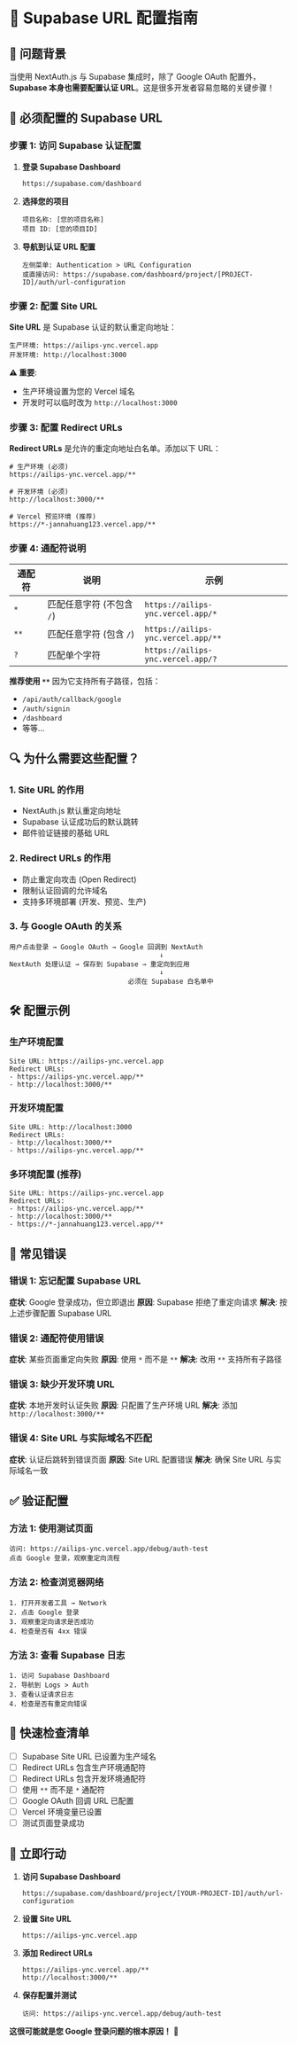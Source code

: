 # 🔧 Supabase URL 配置指南

## 🎯 **问题背景**

当使用 NextAuth.js 与 Supabase 集成时，除了 Google OAuth 配置外，**Supabase 本身也需要配置认证 URL**。这是很多开发者容易忽略的关键步骤！

## 🚨 **必须配置的 Supabase URL**

### **步骤 1: 访问 Supabase 认证配置**

1. **登录 Supabase Dashboard**
   ```
   https://supabase.com/dashboard
   ```

2. **选择您的项目**
   ```
   项目名称: [您的项目名称]
   项目 ID: [您的项目ID]
   ```

3. **导航到认证 URL 配置**
   ```
   左侧菜单: Authentication > URL Configuration
   或直接访问: https://supabase.com/dashboard/project/[PROJECT-ID]/auth/url-configuration
   ```

### **步骤 2: 配置 Site URL**

**Site URL** 是 Supabase 认证的默认重定向地址：

```
生产环境: https://ailips-ync.vercel.app
开发环境: http://localhost:3000
```

**⚠️ 重要**: 
- 生产环境设置为您的 Vercel 域名
- 开发时可以临时改为 `http://localhost:3000`

### **步骤 3: 配置 Redirect URLs**

**Redirect URLs** 是允许的重定向地址白名单。添加以下 URL：

```
# 生产环境 (必须)
https://ailips-ync.vercel.app/**

# 开发环境 (必须)
http://localhost:3000/**

# Vercel 预览环境 (推荐)
https://*-jannahuang123.vercel.app/**
```

### **步骤 4: 通配符说明**

| 通配符 | 说明 | 示例 |
|--------|------|------|
| `*` | 匹配任意字符 (不包含 `/`) | `https://ailips-ync.vercel.app/*` |
| `**` | 匹配任意字符 (包含 `/`) | `https://ailips-ync.vercel.app/**` |
| `?` | 匹配单个字符 | `https://ailips-ync.vercel.app/?` |

**推荐使用 `**`** 因为它支持所有子路径，包括：
- `/api/auth/callback/google`
- `/auth/signin`
- `/dashboard`
- 等等...

## 🔍 **为什么需要这些配置？**

### **1. Site URL 的作用**
- NextAuth.js 默认重定向地址
- Supabase 认证成功后的默认跳转
- 邮件验证链接的基础 URL

### **2. Redirect URLs 的作用**
- 防止重定向攻击 (Open Redirect)
- 限制认证回调的允许域名
- 支持多环境部署 (开发、预览、生产)

### **3. 与 Google OAuth 的关系**
```
用户点击登录 → Google OAuth → Google 回调到 NextAuth
                                      ↓
NextAuth 处理认证 → 保存到 Supabase → 重定向到应用
                                      ↓
                              必须在 Supabase 白名单中
```

## 🛠️ **配置示例**

### **生产环境配置**
```
Site URL: https://ailips-ync.vercel.app
Redirect URLs:
- https://ailips-ync.vercel.app/**
- http://localhost:3000/**
```

### **开发环境配置**
```
Site URL: http://localhost:3000
Redirect URLs:
- http://localhost:3000/**
- https://ailips-ync.vercel.app/**
```

### **多环境配置 (推荐)**
```
Site URL: https://ailips-ync.vercel.app
Redirect URLs:
- https://ailips-ync.vercel.app/**
- http://localhost:3000/**
- https://*-jannahuang123.vercel.app/**
```

## 🚨 **常见错误**

### **错误 1: 忘记配置 Supabase URL**
**症状**: Google 登录成功，但立即退出
**原因**: Supabase 拒绝了重定向请求
**解决**: 按上述步骤配置 Supabase URL

### **错误 2: 通配符使用错误**
**症状**: 某些页面重定向失败
**原因**: 使用 `*` 而不是 `**`
**解决**: 改用 `**` 支持所有子路径

### **错误 3: 缺少开发环境 URL**
**症状**: 本地开发时认证失败
**原因**: 只配置了生产环境 URL
**解决**: 添加 `http://localhost:3000/**`

### **错误 4: Site URL 与实际域名不匹配**
**症状**: 认证后跳转到错误页面
**原因**: Site URL 配置错误
**解决**: 确保 Site URL 与实际域名一致

## ✅ **验证配置**

### **方法 1: 使用测试页面**
```
访问: https://ailips-ync.vercel.app/debug/auth-test
点击 Google 登录，观察重定向流程
```

### **方法 2: 检查浏览器网络**
```
1. 打开开发者工具 → Network
2. 点击 Google 登录
3. 观察重定向请求是否成功
4. 检查是否有 4xx 错误
```

### **方法 3: 查看 Supabase 日志**
```
1. 访问 Supabase Dashboard
2. 导航到 Logs > Auth
3. 查看认证请求日志
4. 检查是否有重定向错误
```

## 🎯 **快速检查清单**

- [ ] Supabase Site URL 已设置为生产域名
- [ ] Redirect URLs 包含生产环境通配符
- [ ] Redirect URLs 包含开发环境通配符
- [ ] 使用 `**` 而不是 `*` 通配符
- [ ] Google OAuth 回调 URL 已配置
- [ ] Vercel 环境变量已设置
- [ ] 测试页面登录成功

## 🚀 **立即行动**

1. **访问 Supabase Dashboard**
   ```
   https://supabase.com/dashboard/project/[YOUR-PROJECT-ID]/auth/url-configuration
   ```

2. **设置 Site URL**
   ```
   https://ailips-ync.vercel.app
   ```

3. **添加 Redirect URLs**
   ```
   https://ailips-ync.vercel.app/**
   http://localhost:3000/**
   ```

4. **保存配置并测试**
   ```
   访问: https://ailips-ync.vercel.app/debug/auth-test
   ```

**这很可能就是您 Google 登录问题的根本原因！** 🎯
